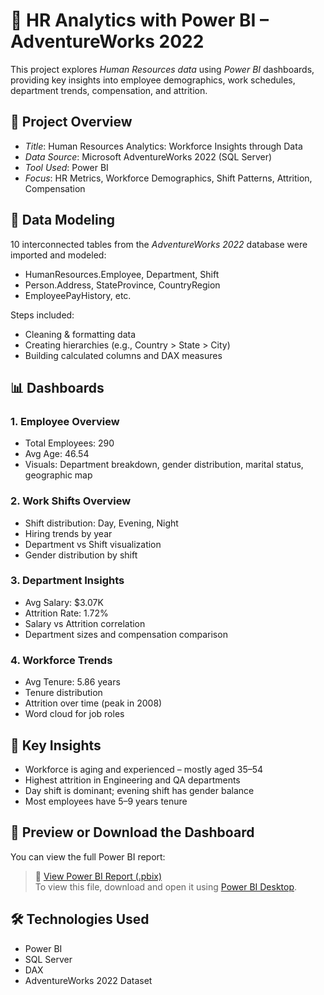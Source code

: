 # 💼 HR Analytics with Power BI – AdventureWorks 2022

This project explores *Human Resources data* using *Power BI* dashboards, providing key insights into employee demographics, work schedules, department trends, compensation, and attrition.

## 📌 Project Overview

- *Title*: Human Resources Analytics: Workforce Insights through Data  
- *Data Source*: Microsoft AdventureWorks 2022 (SQL Server)  
- *Tool Used*: Power BI  
- *Focus*: HR Metrics, Workforce Demographics, Shift Patterns, Attrition, Compensation  

## 🧩 Data Modeling

10 interconnected tables from the *AdventureWorks 2022* database were imported and modeled:

- HumanResources.Employee, Department, Shift
- Person.Address, StateProvince, CountryRegion
- EmployeePayHistory, etc.

Steps included:

- Cleaning & formatting data  
- Creating hierarchies (e.g., Country > State > City)  
- Building calculated columns and DAX measures  

## 📊 Dashboards

### 1. Employee Overview

- Total Employees: 290  
- Avg Age: 46.54  
- Visuals: Department breakdown, gender distribution, marital status, geographic map  

### 2. Work Shifts Overview

- Shift distribution: Day, Evening, Night  
- Hiring trends by year  
- Department vs Shift visualization  
- Gender distribution by shift  

### 3. Department Insights

- Avg Salary: $3.07K  
- Attrition Rate: 1.72%  
- Salary vs Attrition correlation  
- Department sizes and compensation comparison  

### 4. Workforce Trends

- Avg Tenure: 5.86 years  
- Tenure distribution  
- Attrition over time (peak in 2008)  
- Word cloud for job roles  

## 🎯 Key Insights

- Workforce is aging and experienced – mostly aged 35–54  
- Highest attrition in Engineering and QA departments  
- Day shift is dominant; evening shift has gender balance  
- Most employees have 5–9 years tenure  

## 📁 Preview or Download the Dashboard

You can view the full Power BI report:

> 🔗 [View Power BI Report (.pbix)](https://github.com/Thalyta99/HR-Business-Analysis/blob/main/HR-Business-Analysis.pbit)  
> To view this file, download and open it using [Power BI Desktop](https://powerbi.microsoft.com/desktop/).

## 🛠 Technologies Used

- Power BI  
- SQL Server  
- DAX  
- AdventureWorks 2022 Dataset
